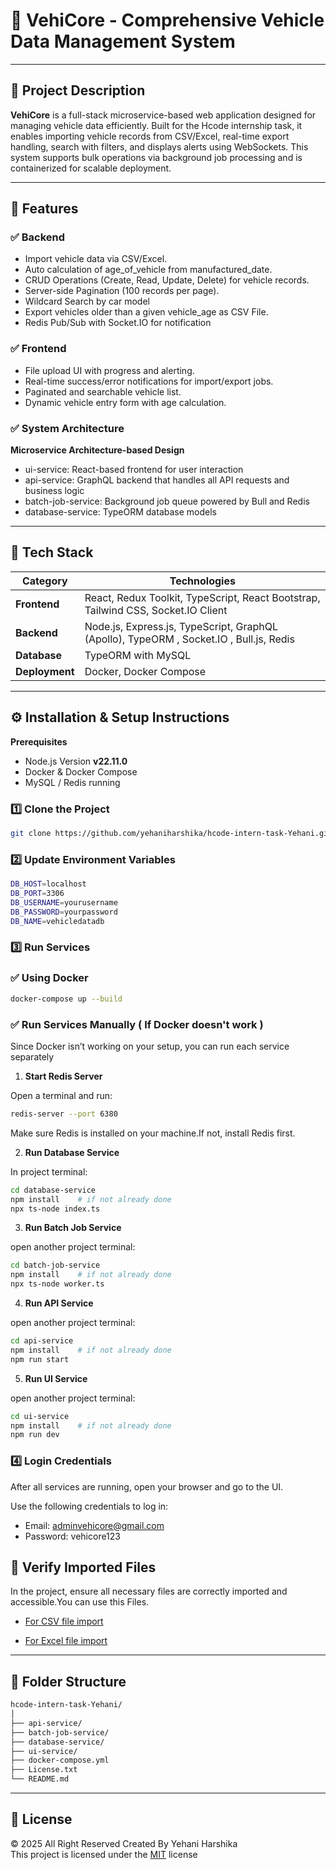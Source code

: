 # 🚗 VehiCore - Comprehensive Vehicle Data Management System

---

## 📖 Project Description

**VehiCore**  is a full-stack microservice-based web application designed for managing vehicle data efficiently. Built for the Hcode internship task, it enables importing vehicle records from CSV/Excel, real-time export handling, search with filters, and displays alerts using WebSockets. This system supports bulk operations via background job processing and is containerized for scalable deployment.

---

## 🚀 Features

### ✅ Backend
- Import vehicle data via CSV/Excel.
- Auto calculation of age_of_vehicle from manufactured_date.
- CRUD Operations (Create, Read, Update, Delete) for vehicle records.
- Server-side Pagination (100 records per page).
- Wildcard Search by car model 
- Export vehicles older than a given vehicle_age as CSV File.
- Redis Pub/Sub with Socket.IO for notification


### ✅ Frontend
- File upload UI with progress and alerting.
- Real-time success/error notifications for import/export jobs.
- Paginated and searchable vehicle list.
- Dynamic vehicle entry form with age calculation.

### ✅ System Architecture

**Microservice Architecture-based Design**
- ui-service: React-based frontend for user interaction
- api-service: GraphQL backend that handles all API requests and business logic
- batch-job-service: Background job queue powered by Bull and Redis
- database-service: TypeORM database models

---

## 📌 Tech Stack

| Category          | Technologies                                                                           |
| ----------------- | ---------------------------------------------------------------------------------------|
| **Frontend**      | React, Redux Toolkit, TypeScript, React Bootstrap, Tailwind CSS, Socket.IO Client      |
| **Backend**       | Node.js, Express.js, TypeScript, GraphQL (Apollo), TypeORM , Socket.IO , Bull.js, Redis|
| **Database**      | TypeORM with MySQL                                                                     |
| **Deployment**    | Docker, Docker Compose                                                                 |

---

## ⚙️ Installation & Setup Instructions
**Prerequisites**
- Node.js Version **v22.11.0**
- Docker & Docker Compose
- MySQL / Redis running


### 1️⃣ Clone the Project
```sh
git clone https://github.com/yehaniharshika/hcode-intern-task-Yehani.git
```

### 2️⃣ Update Environment Variables
```sh
DB_HOST=localhost
DB_PORT=3306
DB_USERNAME=yourusername
DB_PASSWORD=yourpassword
DB_NAME=vehicledatadb
```

### 3️⃣ Run Services

### ✅ Using Docker
```sh
docker-compose up --build
```

### ✅ Run Services Manually ( If Docker doesn't work )
Since Docker isn’t working on your setup, you can run each service separately

01. **Start Redis Server** 

Open a terminal and run:
```sh
redis-server --port 6380
```
Make sure Redis is installed on your machine.If not, install Redis first.

02. **Run Database Service**

In project terminal:
```sh
cd database-service
npm install    # if not already done
npx ts-node index.ts
```

03. **Run Batch Job Service**

open another project terminal:
```sh
cd batch-job-service
npm install    # if not already done
npx ts-node worker.ts
```

04. **Run API Service**

open another project terminal:
```sh
cd api-service
npm install    # if not already done
npm run start
```

05. **Run UI Service**

open another project terminal:
```sh
cd ui-service
npm install    # if not already done
npm run dev
``` 

### 4️⃣ Login Credentials
After all services are running, open your browser and go to the UI.

Use the following credentials to log in:

- Email: adminvehicore@gmail.com
- Password: vehicore123


## 🧪 Verify Imported Files
In the project, ensure all necessary files are correctly imported and accessible.You can use this Files.

- [For CSV file import](sample/vehicle-data.csv)

- [For Excel file import](sample/vehicle-details.xlsx)

---

## 📁 Folder Structure

```sh
hcode-intern-task-Yehani/
│          
├── api-service/     
├── batch-job-service/  
├── database-service/ 
├── ui-service/
├── docker-compose.yml
├── License.txt
└── README.md
```

---

## 🪪 License
© 2025 All Right Reserved Created By Yehani Harshika
<br/>
This project is licensed under the [MIT](License.txt) license